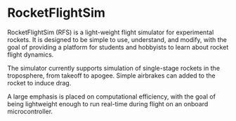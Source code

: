 # RocketFlightSim

RocketFlightSim (RFS) is a light-weight flight simulator for experimental rockets. It is designed to be simple to use, understand, and modify, with the goal of providing a platform for students and hobbyists to learn about rocket flight dynamics.

The simulator currently supports simulation of single-stage rockets in the troposphere, from takeoff to apogee. Simple airbrakes can added to the rocket to induce drag. 

A large emphasis is placed on computational efficiency, with the goal of being lightweight enough to run real-time during flight on an onboard microcontroller.
